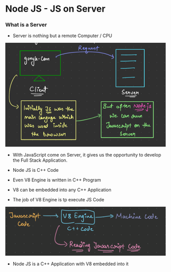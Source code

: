 # Node JS - JS on Server

### What is a Server

- Server is nothing but a remote Computer / CPU

![alt text](image.png)

- With JavaScript come on Server, it gives us the opportunity to develop the Full Stack Application.

- Node JS is C++ Code

- Even V8 Engine is written in C++ Program

- V8 can be embedded into any C++ Application

- The job of V8 Engine is tp execute JS Code

![alt text](image-1.png)

- Node JS is a C++ Application with V8 embedded into it


